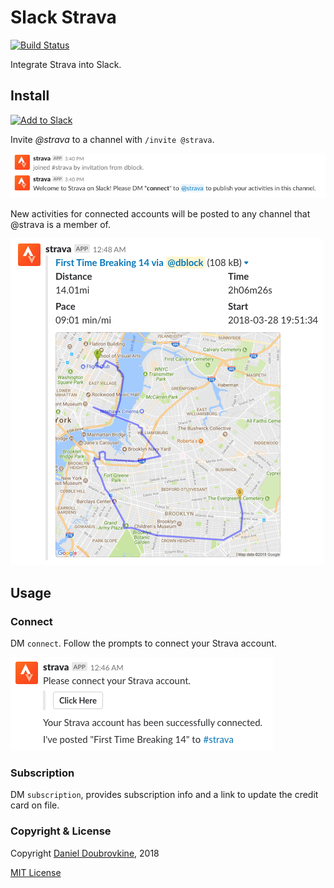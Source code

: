 Slack Strava
============

[![Build Status](https://travis-ci.org/dblock/slack-strava.svg?branch=master)](https://travis-ci.org/dblock/slack-strava)

Integrate Strava into Slack.

## Install

[![Add to Slack](https://platform.slack-edge.com/img/add_to_slack.png)](https://strava.playplay.io)

Invite *@strava* to a channel with `/invite @strava`.

![](public/img/joined.png)

New activities for connected accounts will be posted to any channel that @strava is a member of.

![](public/img/notify.png)

## Usage

### Connect

DM `connect`. Follow the prompts to connect your Strava account.

![](public/img/connect.png)

### Subscription

DM `subscription`, provides subscription info and a link to update the credit card on file.

### Copyright & License

Copyright [Daniel Doubrovkine](http://code.dblock.org), 2018

[MIT License](LICENSE)
